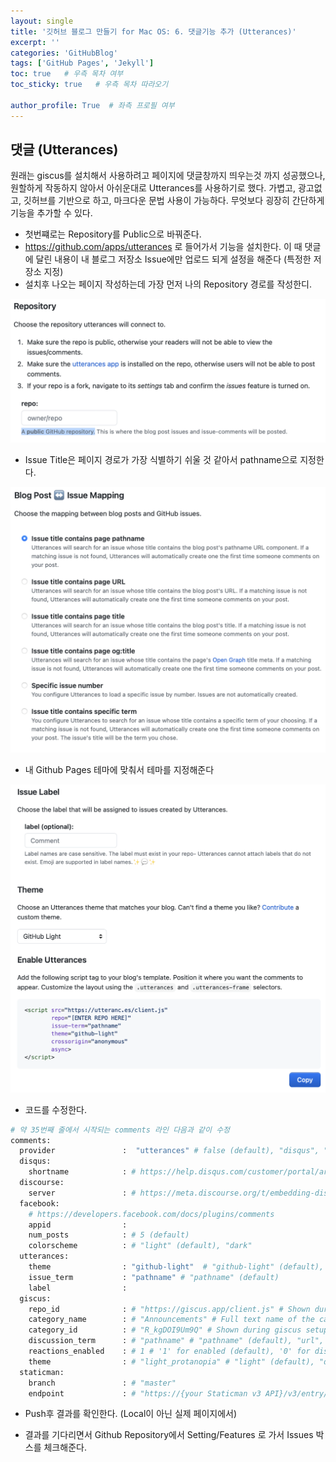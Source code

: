 ```yaml
---
layout: single
title: '깃허브 블로그 만들기 for Mac OS: 6. 댓글기능 추가 (Utterances)'
excerpt: ''
categories: 'GitHubBlog'
tags: ['GitHub Pages', 'Jekyll']
toc: true   # 우측 목차 여부
toc_sticky: true   # 우측 목차 따라오기

author_profile: True  # 좌측 프로필 여부
---
```


## 댓글 (Utterances)

원래는 giscus를 설치해서 사용하려고 페이지에 댓글창까지 띄우는것 까지 성공했으나, 원할하게 작동하지 않아서 아쉬운대로 Utterances를 사용하기로 했다. 가볍고, 광고없고, 깃허브를 기반으로 하고, 마크다운 문법 사용이 가능하다. 무엇보다 굉장히 간단하게 기능을 추가할 수 있다.
- 첫번쨰로는 Repository를 Public으로 바꿔준다.
- https://github.com/apps/utterances 로 들어가서 기능을 설치한다. 이 때 댓글에 달린 내용이 내 블로그 저장소 Issue에만 업로드 되게 설정을 해준다 (특정한 저장소 지정)
- 설치후 나오는 페이지 작성하는데 가장 먼저 나의 Repository 경로를 작성한디.

![utterance1](/assets/blog_img/utterance1.png)

- Issue Title은 페이지 경로가 가장 식별하기 쉬울 것 같아서 pathname으로 지정한다.

![utterance2](/assets/blog_img/utterance2.png)

- 내 Github Pages 테마에 맞춰서 테마를 지정해준다

![utterance3](/assets/blog_img/utterance3.png)

- 코드를 수정한다.

```python
# 약 35번째 줄에서 시작되는 comments 라인 다음과 같이 수정
comments:
  provider               :  "utterances" # false (default), "disqus", "discourse", "facebook", "staticman", "staticman_v2", "utterances", "giscus", "custom"
  disqus:
    shortname            : # https://help.disqus.com/customer/portal/articles/466208-what-s-a-shortname-
  discourse:
    server               : # https://meta.discourse.org/t/embedding-discourse-comments-via-javascript/31963 , e.g.: meta.discourse.org
  facebook:
    # https://developers.facebook.com/docs/plugins/comments
    appid                :
    num_posts            : # 5 (default)
    colorscheme          : # "light" (default), "dark"
  utterances:
    theme                : "github-light"  # "github-light" (default), "github-dark"
    issue_term           : "pathname" # "pathname" (default)
    label                : 
  giscus:
    repo_id              : # "https://giscus.app/client.js" # Shown during giscus setup at https://giscus.app
    category_name        : # "Announcements" # Full text name of the category
    category_id          : # "R_kgDOI9Um9Q" # Shown during giscus setup at https://giscus.app
    discussion_term      : # "pathname" # "pathname" (default), "url", "title", "og:title"
    reactions_enabled    : # 1 # '1' for enabled (default), '0' for disabled
    theme                : # "light_protanopia" # "light" (default), "dark", "dark_dimmed", "transparent_dark", "preferred_color_scheme"
  staticman:
    branch               : # "master"
    endpoint             : # "https://{your Staticman v3 API}/v3/entry/github/"
```

- Push후 결과를 확인한다. (Local이 아닌 실제 페이지에서)

- 결과를 기다리면서 Github Repository에서 Setting/Features 로 가서 Issues 박스를 체크해준다.
